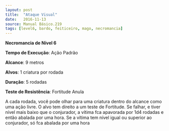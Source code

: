 ```yaml
---
layout: post
title:  "Ataque Visual"
date:   2016-11-13
source: Manual Básico.219
tags: [level6, bardo, feiticeiro, mago, necromancia]
---
```


**Necromancia de Nível 6**

**Tempo de Execução**: Ação Padrão

**Alcance**: 9 metros

**Alvos**: 1 criatura por rodada

**Duração**: 5 rodadas

**Teste de Resistência**: Fortitude Anula

A cada rodada, você pode olhar para uma criatura dentro do alcance como uma ação livre. O alvo tem direito a um teste de Fortitude. 
Se falhar, e tiver nível mais baixo que o conjurador, a vítima fca apavorada por 1d4 rodadas e então abalada por uma hora.
Se a vítima tem nível igual ou superior ao conjurador, só fca abalada por uma hora